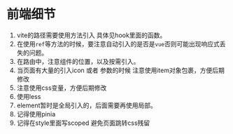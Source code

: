 # 前端细节
1. vite的路径需要使用方法引入 具体见hook里面的函数。
2. 在使用`ref`等方法的时候，要注意自动引入的是否是`vue`否则可能出现响应式丢失的问题。
3. 在路由中，注意组件的位置，以及按需引入。
4. 当页面有大量的引入icon 或者 参数的时候 注意使用item对象包裹，方便后期修改
5. 注意使用css变量，方便后期修改
6. 使用less
7. element暂时是全局引入的，后面需要再使用局部。
8. 记得使用pinia
9. 记得在style里面写scoped 避免页面跳转css残留
